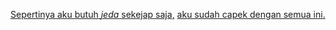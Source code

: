 [Sepertinya aku butuh *jeda* sekejap saja]()[,](https://www.youtube.com/) [aku sudah capek dengan semua ini.]()

